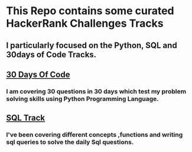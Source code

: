 # This Repo contains some  curated HackerRank Challenges Tracks
## I particularly focused on the Python, SQL and 30days of Code Tracks.

## [30 Days Of Code](https://github.com/alex-waiganjo/HackerRank-Challenges/tree/master/30%20Days%20of%20Code)
### I am  covering 30 questions  in 30 days which test my problem solving skills using Python Programming Language.
## [SQL Track](https://github.com/alex-waiganjo/HackerRank-Challenges/tree/master/SQL%20Track)
### I've been covering different concepts ,functions and writing sql queries to solve the daily  Sql questions.
